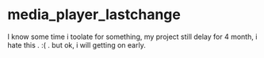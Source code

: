 media_player_lastchange
=======================
I know some time i toolate for something, my project still delay for 4 month, i hate this . :( .
but ok, i will getting on early.
